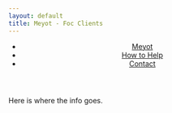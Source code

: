 ```yaml
---
layout: default
title: Meyot - Foc Clients
---
```


<header>

- [Meyot](index.html)
- [How to Help](help.html)
- [Contact](contact.html)

</header>

<section>

Here is where the info goes.

</section>


